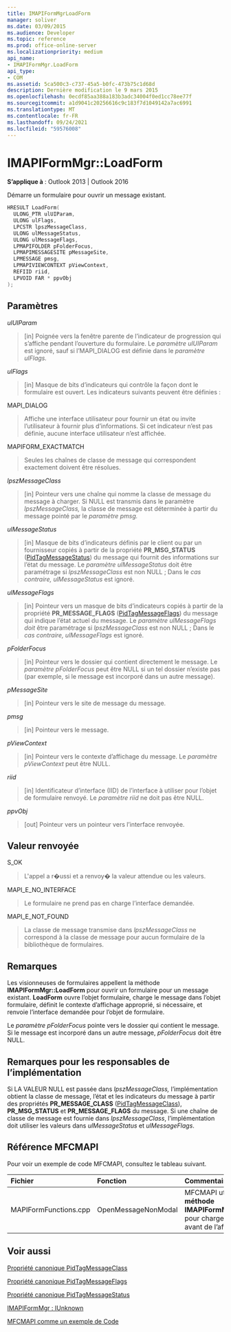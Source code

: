 ```yaml
---
title: IMAPIFormMgrLoadForm
manager: soliver
ms.date: 03/09/2015
ms.audience: Developer
ms.topic: reference
ms.prod: office-online-server
ms.localizationpriority: medium
api_name:
- IMAPIFormMgr.LoadForm
api_type:
- COM
ms.assetid: 5ca500c3-c737-45a5-b0fc-473b75c1d68d
description: Dernière modification le 9 mars 2015
ms.openlocfilehash: 0ecdf85aa388a183b3adc34004f0ed1cc78ee77f
ms.sourcegitcommit: a1d9041c20256616c9c183f7d1049142a7ac6991
ms.translationtype: MT
ms.contentlocale: fr-FR
ms.lasthandoff: 09/24/2021
ms.locfileid: "59576008"
---
```

# <a name="imapiformmgrloadform"></a>IMAPIFormMgr::LoadForm

  
  
**S’applique à** : Outlook 2013 | Outlook 2016 
  
Démarre un formulaire pour ouvrir un message existant.
  
```cpp
HRESULT LoadForm(
  ULONG_PTR ulUIParam,
  ULONG ulFlags,
  LPCSTR lpszMessageClass,
  ULONG ulMessageStatus,
  ULONG ulMessageFlags,
  LPMAPIFOLDER pFolderFocus,
  LPMAPIMESSAGESITE pMessageSite,
  LPMESSAGE pmsg,
  LPMAPIVIEWCONTEXT pViewContext,
  REFIID riid,
  LPVOID FAR * ppvObj
);
```

## <a name="parameters"></a>Paramètres

 _ulUIParam_
  
> [in] Poignée vers la fenêtre parente de l’indicateur de progression qui s’affiche pendant l’ouverture du formulaire. Le _paramètre ulUIParam_ est ignoré, sauf si l’MAPI_DIALOG est définie dans le _paramètre ulFlags._ 
    
 _ulFlags_
  
> [in] Masque de bits d’indicateurs qui contrôle la façon dont le formulaire est ouvert. Les indicateurs suivants peuvent être définies :
    
MAPI_DIALOG 
  
> Affiche une interface utilisateur pour fournir un état ou invite l’utilisateur à fournir plus d’informations. Si cet indicateur n’est pas définie, aucune interface utilisateur n’est affichée.
    
MAPIFORM_EXACTMATCH 
  
> Seules les chaînes de classe de message qui correspondent exactement doivent être résolues.
    
 _lpszMessageClass_
  
> [in] Pointeur vers une chaîne qui nomme la classe de message du message à charger. Si NULL est transmis dans le paramètre _lpszMessageClass,_ la classe de message est déterminée à partir du message pointé par le _paramètre pmsg._ 
    
 _ulMessageStatus_
  
> [in] Masque de bits d’indicateurs définis par le client ou par un fournisseur copiés à partir de la propriété **PR_MSG_STATUS** ([PidTagMessageStatus](pidtagmessagestatus-canonical-property.md)) du message qui fournit des informations sur l’état du message. Le  _paramètre ulMessageStatus_ doit être paramétrage si  _lpszMessageClass_ est non NULL ; Dans le  _cas contraire, ulMessageStatus_ est ignoré. 
    
 _ulMessageFlags_
  
> [in] Pointeur vers un masque de bits d’indicateurs copiés à partir de la propriété **PR_MESSAGE_FLAGS** ([PidTagMessageFlags](pidtagmessageflags-canonical-property.md)) du message qui indique l’état actuel du message. Le  _paramètre ulMessageFlags doit_ être paramétrage si  _lpszMessageClass_ est non NULL ; Dans le  _cas contraire, ulMessageFlags_ est ignoré. 
    
 _pFolderFocus_
  
> [in] Pointeur vers le dossier qui contient directement le message. Le  _paramètre pFolderFocus_ peut être NULL si un tel dossier n’existe pas (par exemple, si le message est incorporé dans un autre message). 
    
 _pMessageSite_
  
> [in] Pointeur vers le site de message du message.
    
 _pmsg_
  
> [in] Pointeur vers le message.
    
 _pViewContext_
  
> [in] Pointeur vers le contexte d’affichage du message. Le  _paramètre pViewContext_ peut être NULL. 
    
 _riid_
  
> [in] Identificateur d’interface (IID) de l’interface à utiliser pour l’objet de formulaire renvoyé. Le  _paramètre riid_ ne doit pas être NULL. 
    
 _ppvObj_
  
> [out] Pointeur vers un pointeur vers l’interface renvoyée.
    
## <a name="return-value"></a>Valeur renvoyée

S_OK 
  
> L'appel a r�ussi et a renvoy� la valeur attendue ou les valeurs.
    
MAPI_E_NO_INTERFACE 
  
> Le formulaire ne prend pas en charge l’interface demandée.
    
MAPI_E_NOT_FOUND 
  
> La classe de message transmise dans  _lpszMessageClass_ ne correspond à la classe de message pour aucun formulaire de la bibliothèque de formulaires. 
    
## <a name="remarks"></a>Remarques

Les visionneuses de formulaires appellent la méthode **IMAPIFormMgr::LoadForm** pour ouvrir un formulaire pour un message existant. **LoadForm** ouvre l’objet formulaire, charge le message dans l’objet formulaire, définit le contexte d’affichage approprié, si nécessaire, et renvoie l’interface demandée pour l’objet de formulaire. 
  
Le  _paramètre pFolderFocus_ pointe vers le dossier qui contient le message. Si le message est incorporé dans un autre message,  _pFolderFocus_ doit être NULL. 
  
## <a name="notes-to-implementers"></a>Remarques pour les responsables de l’implémentation

Si LA VALEUR NULL est passée dans  _lpszMessageClass,_ l’implémentation obtient la classe de message, l’état et les indicateurs du message à partir des propriétés **PR_MESSAGE_CLASS** ([PidTagMessageClass](pidtagmessageclass-canonical-property.md)), **PR_MSG_STATUS** et **PR_MESSAGE_FLAGS** du message. Si une chaîne de classe de message est fournie dans  _lpszMessageClass_, l’implémentation doit utiliser les valeurs dans  _ulMessageStatus_ et  _ulMessageFlags_.
  
## <a name="mfcmapi-reference"></a>Référence MFCMAPI

Pour voir un exemple de code MFCMAPI, consultez le tableau suivant.
  
|**Fichier**|**Fonction**|**Commentaire**|
|:-----|:-----|:-----|
|MAPIFormFunctions.cpp  <br/> |OpenMessageNonModal  <br/> |MFCMAPI utilise la **méthode IMAPIFormMgr::LoadForm** pour charger un formulaire avant de l’afficher.  <br/> |
   
## <a name="see-also"></a>Voir aussi



[Propriété canonique PidTagMessageClass](pidtagmessageclass-canonical-property.md)
  
[Propriété canonique PidTagMessageFlags](pidtagmessageflags-canonical-property.md)
  
[Propriété canonique PidTagMessageStatus](pidtagmessagestatus-canonical-property.md)
  
[IMAPIFormMgr : IUnknown](imapiformmgriunknown.md)


[MFCMAPI comme un exemple de Code](mfcmapi-as-a-code-sample.md)

